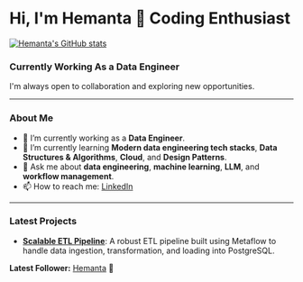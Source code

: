 # Hi, I'm Hemanta 💖 Coding Enthusiast

[![Hemanta's GitHub stats](https://github-readme-stats.vercel.app/api?username=Hemanta1888&show_icons=true&hide_title=true&count_private=true&theme=tokyonight)](https://github.com/Hemanta1888)

### Currently Working As a Data Engineer
I'm always open to collaboration and exploring new opportunities.

---

### About Me

- 🔭 I’m currently working as a **Data Engineer**.
- 🌱 I’m currently learning **Modern data engineering tech stacks**, **Data Structures & Algorithms**, **Cloud**, and **Design Patterns**.
- 💬 Ask me about **data engineering**, **machine learning**, **LLM**, and **workflow management**.
- 📫 How to reach me: [LinkedIn](https://www.linkedin.com/in/hemantak/)

---

### Latest Projects

- **[Scalable ETL Pipeline](https://github.com/Hemanta1888/etl-pipeline)**: A robust ETL pipeline built using Metaflow to handle data ingestion, transformation, and loading into PostgreSQL.

**Latest Follower:** [Hemanta](https://github.com/Hemanta1888) 👋
